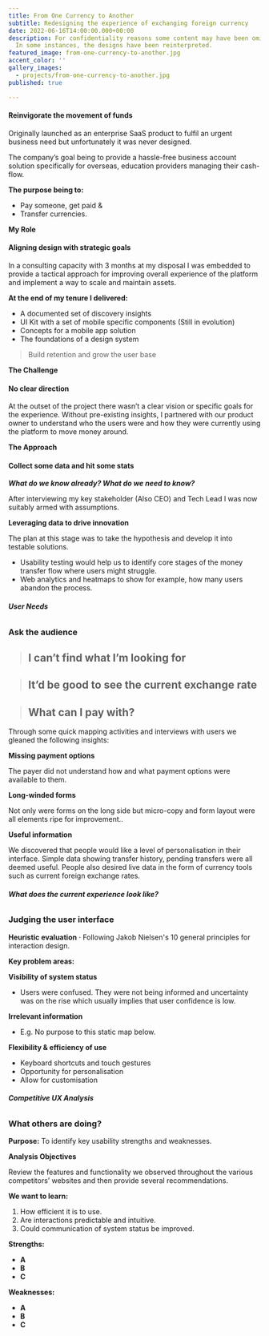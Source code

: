 ```yaml
---
title: From One Currency to Another
subtitle: Redesigning the experience of exchanging foreign currency
date: 2022-06-16T14:00:00.000+00:00
description: For confidentiality reasons some content may have been omitted or altered.
  In some instances, the designs have been reinterpreted.
featured_image: from-one-currency-to-another.jpg
accent_color: ''
gallery_images:
  - projects/from-one-currency-to-another.jpg
published: true

---
```

#### Reinvigorate the movement of funds

Originally launched as an enterprise SaaS product to fulfil an urgent business need but unfortunately it was never designed.

The company’s goal being to provide a hassle-free business account solution specifically for overseas, education providers managing their cash-flow.

**The purpose being to:**

* Pay someone, get paid &
* Transfer currencies.

**My Role**
#### Aligning design with strategic goals

In a consulting capacity with 3 months at my disposal I was embedded to provide a tactical approach for improving overall experience of the platform and implement a way to scale and maintain assets.

**At the end of my tenure I delivered:**

* A documented set of discovery insights
* UI Kit with a set of mobile specific components (Still in evolution)
* Concepts for a mobile app solution
* The foundations of a design system

> Build retention and grow the user base

**The Challenge**
#### No clear direction

At the outset of the project there wasn’t a clear vision or specific goals for the experience. Without pre-existing insights, I partnered with our product owner to understand who the users were and how they were currently using the platform to move money around.

**The Approach**
#### Collect some data and hit some stats

**_What do we know already? What do we need to know?_**

After interviewing my key stakeholder (Also CEO) and Tech Lead I was now suitably armed with assumptions.

**Leveraging data to drive innovation**

The plan at this stage was to take the hypothesis and develop it into testable solutions.

* Usability testing would help us to identify core stages of the money transfer flow where users might struggle.
* Web analytics and heatmaps to show for example, how many users abandon the process.

###### **User Needs**

### Ask the audience

> ## I can’t find what I’m looking for

> ## It’d be good to see the current exchange rate

> ## What can I pay with?

Through some quick mapping activities and interviews with users we gleaned the following insights:

**Missing payment options**

The payer did not understand how and what payment options were available to them.

**Long-winded forms**

Not only were forms on the long side but micro-copy and form layout were all elements ripe for improvement..

**Useful information**

We discovered that people would like a level of personalisation in their interface. Simple data showing transfer history, pending transfers were all deemed useful. People also desired live data in the form of currency tools such as current foreign exchange rates.

###### **What does the current experience look like?**

### Judging the user interface

**Heuristic evaluation** · Following Jakob Nielsen's 10 general principles for interaction design.

**Key problem areas:**

**Visibility of system status**

* Users were confused. They were not being informed and uncertainty was on the rise which usually implies that user confidence is low.

**Irrelevant information**

* E.g. No purpose to this static map below.

**Flexibility & efficiency of use**

* Keyboard shortcuts and touch gestures
* Opportunity for personalisation
* Allow for customisation

###### **Competitive UX Analysis**

### What others are doing?

**Purpose:** To identify key usability strengths and weaknesses.

**Analysis Objectives**

Review the features and functionality we observed throughout the various competitors’ websites and then provide several recommendations.

**We want to learn:**

1. How efficient it is to use.
2. Are interactions predictable and intuitive.
3. Could communication of system status be improved.

**Strengths:**

* **A**
* **B**
* **C**

**Weaknesses:**

* **A**
* **B**
* **C**
